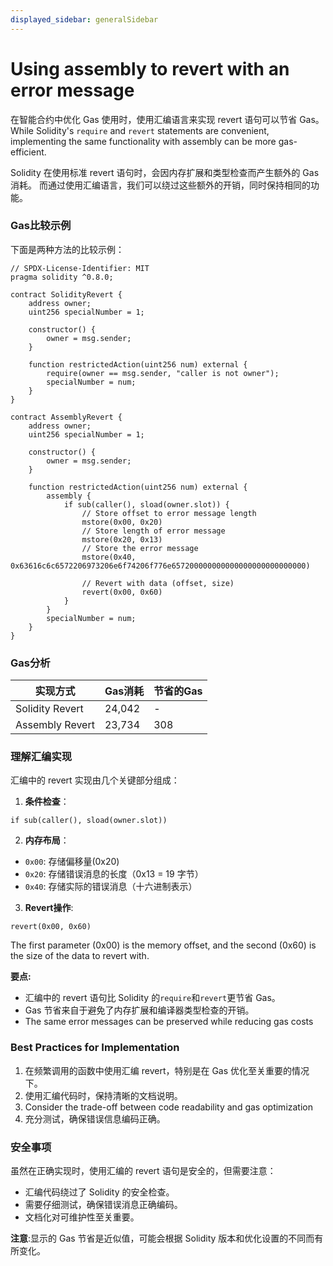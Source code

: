 ```yaml
---
displayed_sidebar: generalSidebar
---
```


# Using assembly to revert with an error message

在智能合约中优化 Gas 使用时，使用汇编语言来实现 revert 语句可以节省 Gas。 While Solidity's `require` and `revert` statements are convenient, implementing the same functionality with assembly can be more gas-efficient.

Solidity 在使用标准 revert 语句时，会因内存扩展和类型检查而产生额外的 Gas 消耗。 而通过使用汇编语言，我们可以绕过这些额外的开销，同时保持相同的功能。

### Gas比较示例

下面是两种方法的比较示例：

```solidity
// SPDX-License-Identifier: MIT
pragma solidity ^0.8.0;

contract SolidityRevert {
    address owner;
    uint256 specialNumber = 1;

    constructor() {
        owner = msg.sender;
    }

    function restrictedAction(uint256 num) external {
        require(owner == msg.sender, "caller is not owner");
        specialNumber = num;
    }
}

contract AssemblyRevert {
    address owner;
    uint256 specialNumber = 1;

    constructor() {
        owner = msg.sender;
    }

    function restrictedAction(uint256 num) external {
        assembly {
            if sub(caller(), sload(owner.slot)) {
                // Store offset to error message length
                mstore(0x00, 0x20)
                // Store length of error message
                mstore(0x20, 0x13)
                // Store the error message
                mstore(0x40, 0x63616c6c6572206973206e6f74206f776e657200000000000000000000000000)

                // Revert with data (offset, size)
                revert(0x00, 0x60)
            }
        }
        specialNumber = num;
    }
}
```

### Gas分析

| 实现方式            | Gas消耗  | 节省的Gas |
| --------------- | ------ | ------ |
| Solidity Revert | 24,042 | -      |
| Assembly Revert | 23,734 | 308    |

### 理解汇编实现

汇编中的 revert 实现由几个关键部分组成：

1. **条件检查**：

```solidity
if sub(caller(), sload(owner.slot))
```

2. **内存布局**：

- `0x00`: 存储偏移量(0x20)
- `0x20`: 存储错误消息的长度（0x13 = 19 字节）
- `0x40`: 存储实际的错误消息（十六进制表示）

3. **Revert操作**:

```solidity
revert(0x00, 0x60)
```

The first parameter (0x00) is the memory offset, and the second (0x60) is the size of the data to revert with.

**要点:**

- 汇编中的 revert 语句比 Solidity 的`require`和`revert`更节省 Gas。
- Gas 节省来自于避免了内存扩展和编译器类型检查的开销。
- The same error messages can be preserved while reducing gas costs

### Best Practices for Implementation

1. 在频繁调用的函数中使用汇编 revert，特别是在 Gas 优化至关重要的情况下。
2. 使用汇编代码时，保持清晰的文档说明。
3. Consider the trade-off between code readability and gas optimization
4. 充分测试，确保错误信息编码正确。

### 安全事项

虽然在正确实现时，使用汇编的 revert 语句是安全的，但需要注意：

- 汇编代码绕过了 Solidity 的安全检查。
- 需要仔细测试，确保错误消息正确编码。
- 文档化对可维护性至关重要。

**注意**:显示的 Gas 节省是近似值，可能会根据 Solidity 版本和优化设置的不同而有所变化。
